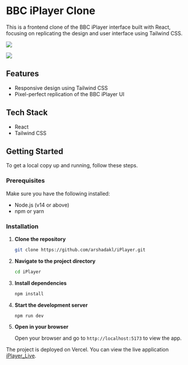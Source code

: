 
# BBC iPlayer Clone

This is a frontend clone of the BBC iPlayer interface built with React, focusing on replicating the design and user interface using Tailwind CSS.

![](https://raw.githubusercontent.com/arshadakl/assets/main/bbc1.png)

![](https://raw.githubusercontent.com/arshadakl/assets/main/bbc2.png)
## Features
- Responsive design using Tailwind CSS
- Pixel-perfect replication of the BBC iPlayer UI

## Tech Stack
- React
- Tailwind CSS

## Getting Started

To get a local copy up and running, follow these steps.

### Prerequisites

Make sure you have the following installed:
- Node.js (v14 or above)
- npm or yarn

### Installation

1. **Clone the repository**

   ```bash
   git clone https://github.com/arshadakl/iPlayer.git
   ```

2. **Navigate to the project directory**

   ```bash
   cd iPlayer
   ```

3. **Install dependencies**

   ```bash
   npm install
   ```

4. **Start the development server**

   ```bash
   npm run dev
   ```

5. **Open in your browser**

   Open your browser and go to `http://localhost:5173` to view the app.

 The project is deployed on Vercel. You can view the live application [iPlayer_Live](<https://iplayer.vercel.app//>).